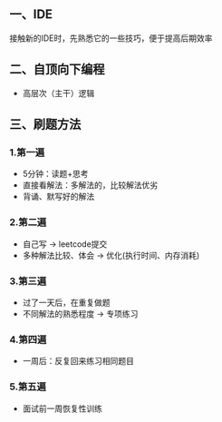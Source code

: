 
## 一、IDE
接触新的IDE时，先熟悉它的一些技巧，便于提高后期效率

## 二、自顶向下编程
+ 高层次（主干）逻辑

## 三、刷题方法

### 1.第一遍
+ 5分钟：读题+思考
+ 直接看解法：多解法的，比较解法优劣
+ 背诵、默写好的解法

### 2.第二遍
+ 自己写 -> leetcode提交
+ 多种解法比较、体会 -> 优化(执行时间、内存消耗)
  
### 3.第三遍
+ 过了一天后，在重复做题
+ 不同解法的熟悉程度 -> 专项练习
  
### 4.第四遍
+ 一周后：反复回来练习相同题目

### 5.第五遍
+ 面试前一周恢复性训练
